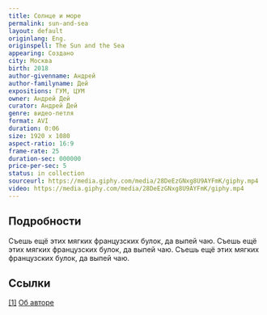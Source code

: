 ```yaml
---
title: Солнце и море
permalink: sun-and-sea
layout: default
originlang: Eng.
originspell: The Sun and the Sea
appearing: Создано
city: Москва
birth: 2018
author-givenname: Андрей
author-familyname: Дей
expositions: ГУМ, ЦУМ
owner: Андрей Дей
curator: Андрей Дей
genre: видео-петля
format: AVI
duration: 0:06
size: 1920 х 1080
aspect-ratio: 16:9
frame-rate: 25
duration-sec: 000000
price-per-sec: 5
status: in collection
sourceurl: https://media.giphy.com/media/28DeEzGNxg8U9AYFmK/giphy.mp4
video: https://media.giphy.com/media/28DeEzGNxg8U9AYFmK/giphy.mp4
---
```


## Подробности

Съешь ещё этих мягких французских булок, да выпей чаю. Съешь ещё этих мягких французских булок, да выпей чаю. Съешь ещё этих мягких французских булок, да выпей чаю.

## Ссылки

[[1]](#a1) <span id="f1"></span> [Об авторе](index)
